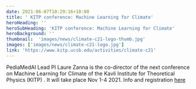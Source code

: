 ```yaml
---
date: 2021-06-07T10:29:16+10:00
title: ' KITP conference: Machine Learning for Climate'
heroHeading: ''
heroSubHeading: 'KITP conference: Machine Learning for Climate'
heroBackground: ''
thumbnail:  'images/news/climate-c21-logo-thumb.jpg'
images: ['images/news/climate-c21-logo.jpg']
link: 'https://www.kitp.ucsb.edu/activities/climate-c21' 
---
```


PediaMedAI Lead PI Laure Zanna is the co-director of the next conference on Machine Learning for Climate of the Kavli Institute for Theoretical Physics (KITP) . It will take place Nov 1-4 2021. Info and registration [here](https://www.kitp.ucsb.edu/activities/climate-c21)